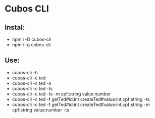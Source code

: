 # Cubos CLI

## Instal:
- npm i -D cubos-cli
- npm i -g cubos-cli

## Use:
- cubos-cli -h
- cubos-cli -c ted 
- cubos-cli -c ted -s
- cubos-cli -c ted -ts
- cubos-cli -c ted -ts -m cpf:string value:number
- cubos-cli -c ted -f getTed#id:int createTed#value:int,cpf:string -ts
- cubos-cli -c ted -f getTed#id:int createTed#value:int,cpf:string -m cpf:string value:number -ts
